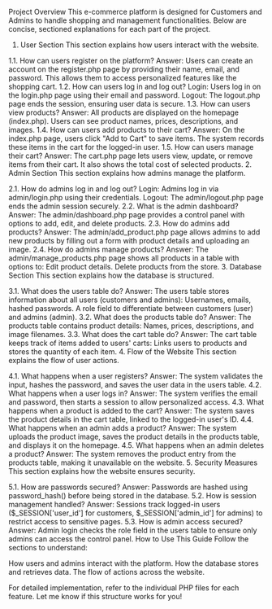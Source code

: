 Project Overview
This e-commerce platform is designed for Customers and Admins to handle shopping and management functionalities. Below are concise, sectioned explanations for each part of the project.

1. User Section
This section explains how users interact with the website.

1.1. How can users register on the platform?
Answer: Users can create an account on the register.php page by providing their name, email, and password. This allows them to access personalized features like the shopping cart.
1.2. How can users log in and log out?
Login: Users log in on the login.php page using their email and password.
Logout: The logout.php page ends the session, ensuring user data is secure.
1.3. How can users view products?
Answer: All products are displayed on the homepage (index.php). Users can see product names, prices, descriptions, and images.
1.4. How can users add products to their cart?
Answer: On the index.php page, users click "Add to Cart" to save items. The system records these items in the cart for the logged-in user.
1.5. How can users manage their cart?
Answer: The cart.php page lets users view, update, or remove items from their cart. It also shows the total cost of selected products.
2. Admin Section
This section explains how admins manage the platform.

2.1. How do admins log in and log out?
Login: Admins log in via admin/login.php using their credentials.
Logout: The admin/logout.php page ends the admin session securely.
2.2. What is the admin dashboard?
Answer: The admin/dashboard.php page provides a control panel with options to add, edit, and delete products.
2.3. How do admins add products?
Answer: The admin/add_product.php page allows admins to add new products by filling out a form with product details and uploading an image.
2.4. How do admins manage products?
Answer: The admin/manage_products.php page shows all products in a table with options to:
Edit product details.
Delete products from the store.
3. Database Section
This section explains how the database is structured.

3.1. What does the users table do?
Answer: The users table stores information about all users (customers and admins):
Usernames, emails, hashed passwords.
A role field to differentiate between customers (user) and admins (admin).
3.2. What does the products table do?
Answer: The products table contains product details:
Names, prices, descriptions, and image filenames.
3.3. What does the cart table do?
Answer: The cart table keeps track of items added to users' carts:
Links users to products and stores the quantity of each item.
4. Flow of the Website
This section explains the flow of user actions.

4.1. What happens when a user registers?
Answer: The system validates the input, hashes the password, and saves the user data in the users table.
4.2. What happens when a user logs in?
Answer: The system verifies the email and password, then starts a session to allow personalized access.
4.3. What happens when a product is added to the cart?
Answer: The system saves the product details in the cart table, linked to the logged-in user's ID.
4.4. What happens when an admin adds a product?
Answer: The system uploads the product image, saves the product details in the products table, and displays it on the homepage.
4.5. What happens when an admin deletes a product?
Answer: The system removes the product entry from the products table, making it unavailable on the website.
5. Security Measures
This section explains how the website ensures security.

5.1. How are passwords secured?
Answer: Passwords are hashed using password_hash() before being stored in the database.
5.2. How is session management handled?
Answer: Sessions track logged-in users ($_SESSION['user_id'] for customers, $_SESSION['admin_id'] for admins) to restrict access to sensitive pages.
5.3. How is admin access secured?
Answer: Admin login checks the role field in the users table to ensure only admins can access the control panel.
How to Use This Guide
Follow the sections to understand:

How users and admins interact with the platform.
How the database stores and retrieves data.
The flow of actions across the website.

For detailed implementation, refer to the individual PHP files for each feature. Let me know if this structure works for you!
